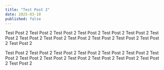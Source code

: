 ```yaml
---
title: "Test Post 2"
date: 2025-03-10
published: false
---
```


Test Post 2 Test Post 2 Test Post 2 Test Post 2 Test Post 2 Test Post 2 Test Post 2 Test Post 2 Test Post 2 Test Post 2 Test Post 2 Test Post 2 Test Post 2 Test Post 2 

Test Post 2 Test Post 2 Test Post 2 Test Post 2 Test Post 2 Test Post 2 Test Post 2 Test Post 2 Test Post 2 Test Post 2 Test Post 2 Test Post 2 Test Post 2 Test Post 2 
